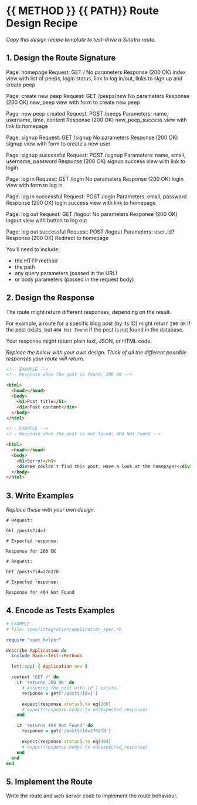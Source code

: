 # {{ METHOD }} {{ PATH}} Route Design Recipe

_Copy this design recipe template to test-drive a Sinatra route._

## 1. Design the Route Signature

Page: homepage
Request: GET /
No parameters
Response (200 OK)
index view with list of peeps, login status, link to log in/out, links to sign up and create peep

Page: create new peep
Request: GET /peeps/new
No parameters
Response (200 OK)
new_peep view with form to create new peep

Page: new peep created
Request: POST /peeps
Parameters: name, username, time, content
Response (200 OK)
new_peep_success view with link to homepage

Page: signup
Request: GET /signup
No parameters
Response (200 OK)
signup view with form to create a new user

Page: signup successful
Request: POST /signup
Parameters: name, email, username, password
Response (200 OK)
signup success view with link to login

Page: log in
Request: GET /login
No parameters
Response (200 OK)
login view with form to log in

Page: log in successful
Request: POST /login
Parameters: email, password
Response (200 OK)
login success view with link to homepage

Page: log out
Request: GET /logout
No parameters
Response (200 OK)
logout view with button to log out

Page: log out successful
Request: POST /logout
Parameters: user_id?
Response (200 OK)
Redirect to homepage

You'll need to include:
  * the HTTP method
  * the path
  * any query parameters (passed in the URL)
  * or body parameters (passed in the request body)

## 2. Design the Response

The route might return different responses, depending on the result.

For example, a route for a specific blog post (by its ID) might return `200 OK` if the post exists, but `404 Not Found` if the post is not found in the database.

Your response might return plain text, JSON, or HTML code.

_Replace the below with your own design. Think of all the different possible responses your route will return._

```html
<!-- EXAMPLE -->
<!-- Response when the post is found: 200 OK -->

<html>
  <head></head>
  <body>
    <h1>Post title</h1>
    <div>Post content</div>
  </body>
</html>
```

```html
<!-- EXAMPLE -->
<!-- Response when the post is not found: 404 Not Found -->

<html>
  <head></head>
  <body>
    <h1>Sorry!</h1>
    <div>We couldn't find this post. Have a look at the homepage?</div>
  </body>
</html>
```

## 3. Write Examples

_Replace these with your own design._

```
# Request:

GET /posts?id=1

# Expected response:

Response for 200 OK
```

```
# Request:

GET /posts?id=276278

# Expected response:

Response for 404 Not Found
```

## 4. Encode as Tests Examples

```ruby
# EXAMPLE
# file: spec/integration/application_spec.rb

require "spec_helper"

describe Application do
  include Rack::Test::Methods

  let(:app) { Application.new }

  context "GET /" do
    it 'returns 200 OK' do
      # Assuming the post with id 1 exists.
      response = get('/posts?id=1')

      expect(response.status).to eq(200)
      # expect(response.body).to eq(expected_response)
    end

    it 'returns 404 Not Found' do
      response = get('/posts?id=276278')

      expect(response.status).to eq(404)
      # expect(response.body).to eq(expected_response)
    end
  end
end
```

## 5. Implement the Route

Write the route and web server code to implement the route behaviour.
